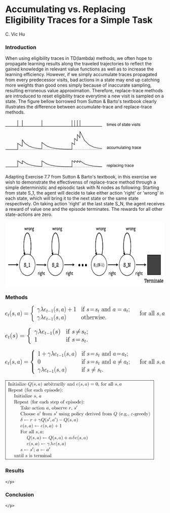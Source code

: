 <h1> Accumulating vs. Replacing Eligibility Traces for a Simple Task</h1>
<p> C. Vic Hu</p>
<div>
	<h3> Introduction </h3>
	<p>
		When using eligibility traces in TD(lambda) methods, we often hope to propagate learning results along the traveled trajectories to reflect the gained knowledge in relevant value functions as well as to increase the learning efficiency. However, if we simply accumulate traces propagated from every predecessor visits, bad actions in a state may end up catching more weights than good ones simply because of inaccurate sampling, resulting erroneous value approximation. Therefore, replace-trace methods are introduced to reset eligibility trace everytime a new visit is sampled on a state. The figure bellow borrowed from Sutton & Barto's textbook clearly illustrates the difference between accumulate-trace and replace-trace methods.
		<br>
		<br>
		<img src="fig/replace_vs_accumulate_traces.png" height="150px">
		<br>
		<br>
		Adapting Exercise 7.7 from Sutton & Barto's textbook, in this exercise we wish to demonstrate the effectivenss of replace-trace method through a simple deterministic and episodic task with N nodes as following: Starting from state S_1, the agent will decide to take either action 'right' or 'wrong' in each state, which will bring it to the next state or the same state respectively. On taking action 'right' at the last state S_N, the agent receives a reward of value one and the episode terminates. The rewards for all other state-actions are zero.
		<br>
		<br>
		<img src="fig/task.png" height="200px">
		<br>
	</p>
</div>

<div>
	<h3> Methods </h3>
	<p>
		<img src="fig/accumulate_e.png" height="50px">
		<br>
		<br>
		<img src="fig/replace_e.png" height="50px">
		<br>
		<br>
		<img src="fig/replace_e_better.png" height="75px">
		<br>
		<br>
		<img src="fig/sarsa.png" height="250px">
	</p>
</div>

<div>
	<h3> Results </h3>
	<p>
		
	</p>
</div>

<div>
	<h3> Conclusion </h3>
	<p>
		
	</p>
</div>
